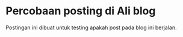 # Percobaan posting di Ali blog
Postingan ini dibuat untuk testing apakah post pada blog ini berjalan.